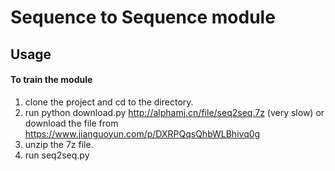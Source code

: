 # Sequence to Sequence module





## Usage

#### To train the module
1. clone the project and cd to the directory.
2. run python download.py http://alphamj.cn/file/seq2seq.7z  (very slow)
   or download the file from https://www.jianguoyun.com/p/DXRPQqsQhbWLBhivq0g
3. unzip the 7z file.
4. run seq2seq.py

